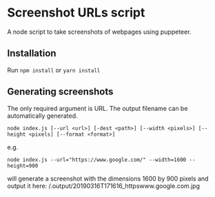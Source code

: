 # Screenshot URLs script

A node script to take screenshots of webpages using puppeteer.

## Installation

Run `npm install` or `yarn install`

## Generating screenshots

The only required argument is URL. The output filename can be automatically generated.

```
node index.js [--url <url>] [-dest <path>] [--width <pixels>] [--height <pixels] [--format <format>]
```

e.g.

```
node index.js --url="https://www.google.com/" --width=1600 --height=900
```

will generate a screenshot with the dimensions 1600 by 900 pixels and output it here: /.output/20190316T171616_httpswww.google.com.jpg
